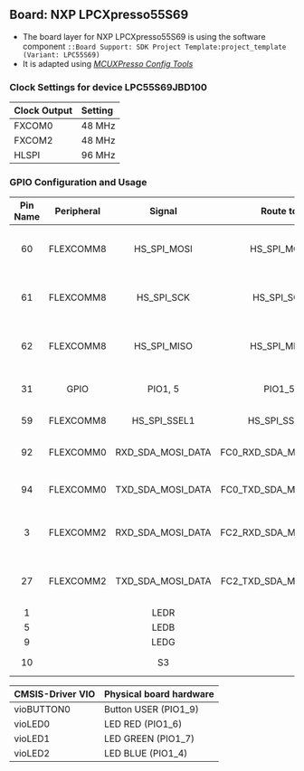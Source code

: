 Board: NXP LPCXpresso55S69
--------------------------

- The board layer for NXP LPCXpresso55S69 is using the software component `::Board Support: SDK Project Template:project_template (Variant: LPC55S69)`
- It is adapted using [*MCUXPresso Config Tools*](https://www.nxp.com/design/software/development-software/mcuxpresso-software-and-tools-/mcuxpresso-config-tools-pins-clocks-peripherals:MCUXpresso-Config-Tools)

### Clock Settings for device LPC55S69JBD100

| Clock Output            | Setting
|:------------------------|:----------------------------------------
| FXCOM0                  | 48 MHz
| FXCOM2                  | 48 MHz
| HLSPI                   | 96 MHz

### GPIO Configuration and Usage

|Pin Name|Peripheral |Signal           |Route to             |CMSIS-Driver|Arduino Pin| Note
|:------:|:---------:|:---------------:|:-------------------:|:----------:|:---------:|------
|60      |FLEXCOMM8  |HS_SPI_MOSI      |HS_SPI_MOSI          |SPI8        | D11       | Arduino UNO R3 connector (P17)
|61      |FLEXCOMM8  |HS_SPI_SCK       |HS_SPI_SCK           |SPI8        | D13       | Arduino UNO R3 connector (P17)
|62      |FLEXCOMM8  |HS_SPI_MISO      |HS_SPI_MISO          |SPI8        | D12       | Arduino UNO R3 connector (P17)
|31      |GPIO       |PIO1, 5          |PIO1_5               |            | D9        | Data ready signal for SPI
|59      |FLEXCOMM8  |HS_SPI_SSEL1     |HS_SPI_SSEL1         |            | D10       | NSS signal for SPI
|92      |FLEXCOMM0  |RXD_SDA_MOSI_DATA|FC0_RXD_SDA_MOSI_DATA|USART0      | N/A       | UART for debug console
|94      |FLEXCOMM0  |TXD_SDA_MOSI_DATA|FC0_TXD_SDA_MOSI_DATA|USART0      | N/A       | UART for debug console
|3       |FLEXCOMM2  |RXD_SDA_MOSI_DATA|FC2_RXD_SDA_MOSI_DATA|USART2      | D0        | Arduino UNO R3 connector (P18)
|27      |FLEXCOMM2  |TXD_SDA_MOSI_DATA|FC2_TXD_SDA_MOSI_DATA|USART2      | D1        | Arduino UNO R3 connector (P18)
|1       |           |LEDR             |                     |            |           | LED_BLUE
|5       |           |LEDB             |                     |            |           | LED_RED
|9       |           |LEDG             |                     |            |           | LED_GREEN
|10      |           |S3               |                     |            |           | User button S3

| CMSIS-Driver VIO  | Physical board hardware
|:------------------|:-----------------------
| vioBUTTON0        | Button USER (PIO1_9)
| vioLED0           | LED RED     (PIO1_6)
| vioLED1           | LED GREEN   (PIO1_7)
| vioLED2           | LED BLUE    (PIO1_4)
